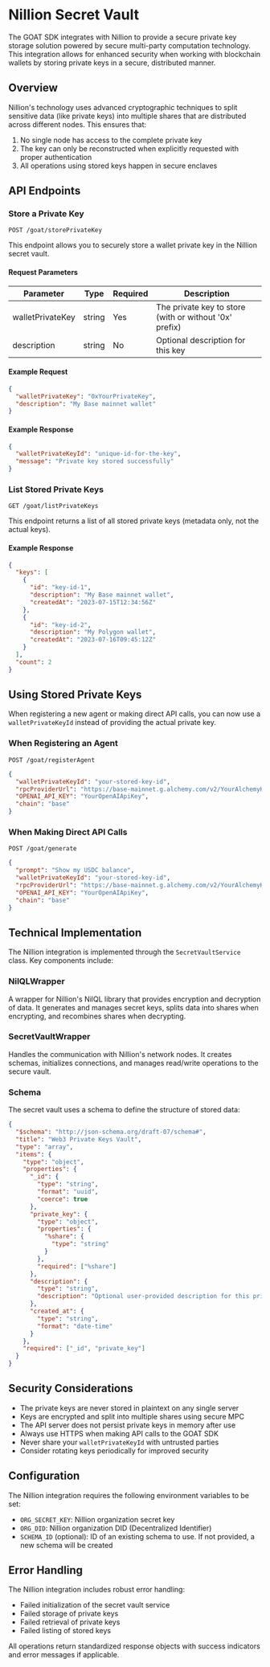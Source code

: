 # Nillion Secret Vault

The GOAT SDK integrates with Nillion to provide a secure private key storage solution powered by secure multi-party computation technology. This integration allows for enhanced security when working with blockchain wallets by storing private keys in a secure, distributed manner.

## Overview

Nillion's technology uses advanced cryptographic techniques to split sensitive data (like private keys) into multiple shares that are distributed across different nodes. This ensures that:

1. No single node has access to the complete private key
2. The key can only be reconstructed when explicitly requested with proper authentication
3. All operations using stored keys happen in secure enclaves

## API Endpoints

### Store a Private Key

```
POST /goat/storePrivateKey
```

This endpoint allows you to securely store a wallet private key in the Nillion secret vault.

#### Request Parameters

| Parameter | Type | Required | Description |
|-----------|------|----------|-------------|
| walletPrivateKey | string | Yes | The private key to store (with or without '0x' prefix) |
| description | string | No | Optional description for this key |

#### Example Request

```json
{
  "walletPrivateKey": "0xYourPrivateKey",
  "description": "My Base mainnet wallet"
}
```

#### Example Response

```json
{
  "walletPrivateKeyId": "unique-id-for-the-key",
  "message": "Private key stored successfully"
}
```

### List Stored Private Keys

```
GET /goat/listPrivateKeys
```

This endpoint returns a list of all stored private keys (metadata only, not the actual keys).

#### Example Response

```json
{
  "keys": [
    {
      "id": "key-id-1",
      "description": "My Base mainnet wallet",
      "createdAt": "2023-07-15T12:34:56Z"
    },
    {
      "id": "key-id-2",
      "description": "My Polygon wallet",
      "createdAt": "2023-07-16T09:45:12Z"
    }
  ],
  "count": 2
}
```

## Using Stored Private Keys

When registering a new agent or making direct API calls, you can now use a `walletPrivateKeyId` instead of providing the actual private key.

### When Registering an Agent

```
POST /goat/registerAgent
```

```json
{
  "walletPrivateKeyId": "your-stored-key-id",
  "rpcProviderUrl": "https://base-mainnet.g.alchemy.com/v2/YourAlchemyKey",
  "OPENAI_API_KEY": "YourOpenAIApiKey",
  "chain": "base"
}
```

### When Making Direct API Calls

```
POST /goat/generate
```

```json
{
  "prompt": "Show my USDC balance",
  "walletPrivateKeyId": "your-stored-key-id",
  "rpcProviderUrl": "https://base-mainnet.g.alchemy.com/v2/YourAlchemyKey",
  "OPENAI_API_KEY": "YourOpenAIApiKey",
  "chain": "base"
}
```

## Technical Implementation

The Nillion integration is implemented through the `SecretVaultService` class. Key components include:

### NilQLWrapper

A wrapper for Nillion's NilQL library that provides encryption and decryption of data. It generates and manages secret keys, splits data into shares when encrypting, and recombines shares when decrypting.

### SecretVaultWrapper

Handles the communication with Nillion's network nodes. It creates schemas, initializes connections, and manages read/write operations to the secure vault.

### Schema

The secret vault uses a schema to define the structure of stored data:

```json
{
  "$schema": "http://json-schema.org/draft-07/schema#",
  "title": "Web3 Private Keys Vault",
  "type": "array",
  "items": {
    "type": "object",
    "properties": {
      "_id": {
        "type": "string",
        "format": "uuid",
        "coerce": true
      },
      "private_key": {
        "type": "object",
        "properties": {
          "%share": {
            "type": "string"
          }
        },
        "required": ["%share"]
      },
      "description": {
        "type": "string",
        "description": "Optional user-provided description for this private key"
      },
      "created_at": {
        "type": "string",
        "format": "date-time"
      }
    },
    "required": ["_id", "private_key"]
  }
}
```

## Security Considerations

- The private keys are never stored in plaintext on any single server
- Keys are encrypted and split into multiple shares using secure MPC
- The API server does not persist private keys in memory after use
- Always use HTTPS when making API calls to the GOAT SDK
- Never share your `walletPrivateKeyId` with untrusted parties
- Consider rotating keys periodically for improved security

## Configuration

The Nillion integration requires the following environment variables to be set:

- `ORG_SECRET_KEY`: Nillion organization secret key
- `ORG_DID`: Nillion organization DID (Decentralized Identifier)
- `SCHEMA_ID` (optional): ID of an existing schema to use. If not provided, a new schema will be created

## Error Handling

The Nillion integration includes robust error handling:

- Failed initialization of the secret vault service
- Failed storage of private keys
- Failed retrieval of private keys
- Failed listing of stored keys

All operations return standardized response objects with success indicators and error messages if applicable. 